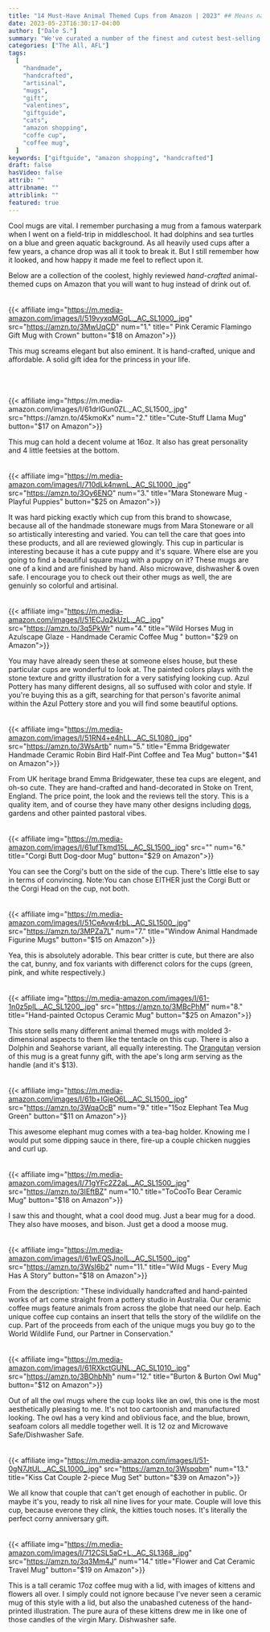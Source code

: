 ```yaml
---
title: "14 Must-Have Animal Themed Cups from Amazon | 2023" ## Means name of the article is filename
date: 2023-05-23T16:30:17-04:00
author: ["Dale S."]
summary: "We've curated a number of the finest and cutest best-selling animal themed cups on Amazon."
categories: ["The All, AFL"]
tags:
  [
    "handmade",
    "handcrafted",
    "artisinal",
    "mugs",
    "gift",
    "valentines",
    "giftguide",
    "cats",
    "amazon shopping",
    "coffe cup",
    "coffee mug",
  ]
keywords: ["giftguide", "amazon shopping", "handcrafted"]
draft: false
hasVideo: false
attrib: ""
attribname: ""
attriblink: ""
featured: true
---
```


Cool mugs are vital. I remember purchasing a mug from a famous waterpark when I went on a field-trip in middleschool. It had dolphins and sea turtles on a blue and green aquatic background. As all heavily used cups after a few years, a chance drop was all it took to break it. But I still remember how it looked, and how happy it made me feel to reflect upon it.

Below are a collection of the coolest, highly reviewed _hand-crafted_ animal-themed cups on Amazon that you will want to hug instead of drink out of.
<br>
<br>
<br>
{{< affiliate img="https://m.media-amazon.com/images/I/519vyxqMGqL._AC_SL1000_.jpg"  src="https://amzn.to/3MwUqCD" num="1." title=" Pink Ceramic Flamingo Gift Mug with Crown" button="$18 on Amazon">}}

This mug screams elegant but also eminent. It is hand-crafted, unique and affordable. A solid gift idea for the princess in your life.

<br>
<br>
<br>
{{< affiliate img="https://m.media-amazon.com/images/I/61drlGun0ZL._AC_SL1500_.jpg"  src="https://amzn.to/45kmoKx" num="2." title="Cute-Stuff Llama Mug" button="$17 on Amazon">}}

This mug can hold a decent volume at 16oz. It also has great personality and 4 little feetsies at the bottom.
<br>
<br>
<br>
{{< affiliate img="https://m.media-amazon.com/images/I/710dLk4nwnL._AC_SL1000_.jpg" src="https://amzn.to/3Oy6ENO" num="3." title="Mara Stoneware Mug - Playful Puppies" button="$25 on Amazon">}}

It was hard picking exactly which cup from this brand to showcase, because all of the handmade stoneware mugs from Mara Stoneware or all so artistically interesting and varied. You can tell the care that goes into these products, and all are reviewed glowingly. This cup in particular is interesting because it has a cute puppy and it's square. Where else are you going to find a beautiful square mug with a puppy on it? These mugs are one of a kind and are finished by hand. Also microwave, dishwasher & oven safe. I encourage you to check out their other mugs as well, the are genuinly so colorful and artisinal.
<br>
<br>
<br>
{{< affiliate img="https://m.media-amazon.com/images/I/51ECJq2kUzL._AC_.jpg" src="https://amzn.to/3q5PkWr"  num="4." title="Wild Horses Mug in Azulscape Glaze - Handmade Ceramic Coffee Mug " button="$29 on Amazon">}}

You may have already seen these at someone elses house, but these particular cups are wonderful to look at. The painted colors plays with the stone texture and gritty illustration for a very satisfying looking cup. Azul Pottery has many different designs, all so suffused with color and style. If you're buying this as a gift, searching for that person's favorite animal within the Azul Pottery store and you will find some beautiful options.
<br>
<br>
<br>
{{< affiliate img="https://m.media-amazon.com/images/I/51RN4+e4hLL._AC_SL1080_.jpg" src="https://amzn.to/3WsArtb" num="5." title="Emma Bridgewater Handmade Ceramic Robin Bird Half-Pint Coffee and Tea Mug" button="$41 on Amazon">}}

From UK heritage brand Emma Bridgewater, these tea cups are elegent, and oh-so cute. They are hand-crafted and hand-decorated in Stoke on Trent, England. The price point, the look and the reviews tell the story. This is a quality item, and of course they have many other designs including <a href="https://amzn.to/3onS154" target="_blank">dogs</a>, gardens and other painted pastoral vibes.
<br>
<br>
<br>
{{< affiliate img="https://m.media-amazon.com/images/I/61ufTkmd15L._AC_SL1500_.jpg" src=""  num="6." title="Corgi Butt Dog-door Mug" button="$29 on Amazon">}}

You can see the Corgi's butt on the side of the cup. There's little else to say in terms of convincing.
Note:You can chose EITHER just the Corgi Butt or the Corgi Head on the cup, not both.
<br>
<br>
<br>
{{< affiliate img="https://m.media-amazon.com/images/I/51CeAvw4rbL._AC_SL1500_.jpg" src="https://amzn.to/3MPZa7L" num="7." title="Window Animal Handmade Figurine Mugs" button="$15 on Amazon">}}

Yea, this is absolutely adorable. This bear critter is cute, but there are also the cat, bunny, and fox variants with differenct colors for the cups (green, pink, and white respectively.)
<br>
<br>
<br>
{{< affiliate img="https://m.media-amazon.com/images/I/61-1n0z5plL._AC_SL1200_.jpg" src="https://amzn.to/3MBcPhM"  num="8." title="Hand-painted Octopus Ceramic Mug" button="$25 on Amazon">}}

This store sells many different animal themed mugs with molded 3-dimensional aspects to them like the tentacle on this cup. There is also a Dolphin and Seahorse variant, all equally interesting. The <a href="https://amzn.to/3OAAdyu" target="_blank">Orangutan</a> version of this mug is a great funny gift, with the ape's long arm serving as the handle (and it's $13).
<br>
<br>
<br>
{{< affiliate img="https://m.media-amazon.com/images/I/61b+IGjeO6L._AC_SL1500_.jpg"  src="https://amzn.to/3WqaOcB" num="9." title="15oz Elephant Tea Mug Green" button="$11 on Amazon">}}

This awesome elephant mug comes with a tea-bag holder. Knowing me I would put some dipping sauce in there, fire-up a couple chicken nuggies and curl up.
<br>
<br>
<br>
{{< affiliate img="https://m.media-amazon.com/images/I/71gYFc2Z2aL._AC_SL1500_.jpg" src="https://amzn.to/3IEftBZ" num="10." title="ToCooTo Bear Ceramic Mug" button="$18 on Amazon">}}

I saw this and thought, what a cool dood mug. Just a bear mug for a dood. They also have mooses, and bison. Just get a dood a moose mug.
<br>
<br>
<br>
{{< affiliate img="https://m.media-amazon.com/images/I/61wEQSJnoIL._AC_SL1500_.jpg" src="https://amzn.to/3WsI6b2"  num="11." title="Wild Mugs - Every Mug Has A Story" button="$18 on Amazon">}}

From the description: "These individually handcrafted and hand-painted works of art come straight from a pottery studio in Australia. Our ceramic coffee mugs feature animals from across the globe that need our help. Each unique coffee cup contains an insert that tells the story of the wildlife on the cup. Part of the proceeds from each of the unique mugs you buy go to the World Wildlife Fund, our Partner in Conservation."
<br>
<br>
<br>
{{< affiliate img="https://m.media-amazon.com/images/I/61RXkctGUNL._AC_SL1010_.jpg" src="https://amzn.to/3BOhbNh" num="12." title="Burton & Burton Owl Mug" button="$12 on Amazon">}}

Out of all the owl mugs where the cup looks like an owl, this one is the most aesthetically pleasing to me. It's not too cartoonish and manufactured looking. The owl has a very kind and oblivious face, and the blue, brown, seafoam colors all meddle together well. It is 12 oz and Microwave Safe/Dishwasher Safe.
<br>
<br>
<br>
{{< affiliate img="https://m.media-amazon.com/images/I/51-0gN7JtUL._AC_SL1000_.jpg" src="https://amzn.to/3Wspqbm" num="13." title="Kiss Cat Couple 2-piece Mug Set" button="$39 on Amazon">}}

We all know that couple that can't get enough of eachother in public. Or maybe it's you, ready to risk all nine lives for your mate. Couple will love this cup, because everone they clink, the kitties touch noses. It's literally the perfect corny anniversary gift.
<br>
<br>
<br>
{{< affiliate img="https://m.media-amazon.com/images/I/712CSL5aC+L._AC_SL1368_.jpg" src="https://amzn.to/3q3Mm4J" num="14." title="Flower and Cat Ceramic Travel Mug" button="$19 on Amazon">}}

This is a tall ceramic 17oz coffee mug with a lid, with images of kittens and flowers all over. I simply could not ignore because I've never seen a ceramic mug of this style with a lid, but also the unabashed cuteness of the hand-printed illustration. The pure aura of these kittens drew me in like one of those candles of the virgin Mary. Dishwasher safe.
